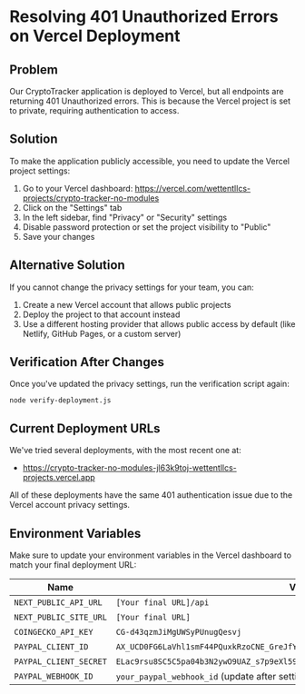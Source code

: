 # Resolving 401 Unauthorized Errors on Vercel Deployment

## Problem
Our CryptoTracker application is deployed to Vercel, but all endpoints are returning 401 Unauthorized errors. This is because the Vercel project is set to private, requiring authentication to access.

## Solution
To make the application publicly accessible, you need to update the Vercel project settings:

1. Go to your Vercel dashboard: https://vercel.com/wettentllcs-projects/crypto-tracker-no-modules
2. Click on the "Settings" tab
3. In the left sidebar, find "Privacy" or "Security" settings
4. Disable password protection or set the project visibility to "Public"
5. Save your changes

## Alternative Solution
If you cannot change the privacy settings for your team, you can:

1. Create a new Vercel account that allows public projects
2. Deploy the project to that account instead
3. Use a different hosting provider that allows public access by default (like Netlify, GitHub Pages, or a custom server)

## Verification After Changes
Once you've updated the privacy settings, run the verification script again:
```
node verify-deployment.js
```

## Current Deployment URLs
We've tried several deployments, with the most recent one at:
- https://crypto-tracker-no-modules-jl63k9toj-wettentllcs-projects.vercel.app

All of these deployments have the same 401 authentication issue due to the Vercel account privacy settings.

## Environment Variables
Make sure to update your environment variables in the Vercel dashboard to match your final deployment URL:

| Name | Value | Environment |
|------|-------|-------------|
| `NEXT_PUBLIC_API_URL` | `[Your final URL]/api` | Production |
| `NEXT_PUBLIC_SITE_URL` | `[Your final URL]` | Production |
| `COINGECKO_API_KEY` | `CG-d43qzmJiMgUWSyPUnugQesvj` | Production |
| `PAYPAL_CLIENT_ID` | `AX_UCD0FG6LaVhl1smF44PQuxkRzoCNE_GreJfYg1DHycaE_IDKHrCJEhfcDWlK5sdVX44E8yBWnFns5` | Production |
| `PAYPAL_CLIENT_SECRET` | `ELac9rsu8SC5C5pa04b3N2ywO9UAZ_s7p9eXl59E1-kryMttyJ-ndyLlHUqtT058pmMoP9aMEZEBnEUX` | Production |
| `PAYPAL_WEBHOOK_ID` | `your_paypal_webhook_id` (update after setting up webhook) | Production |

